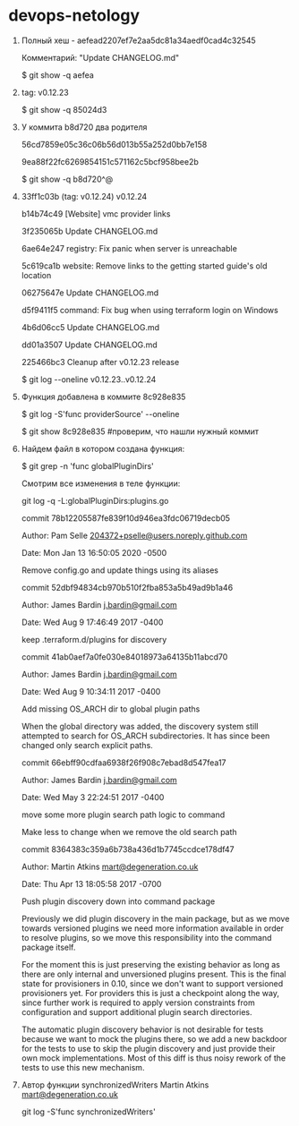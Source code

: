 # devops-netology
1. Полный хеш - aefead2207ef7e2aa5dc81a34aedf0cad4c32545

   Комментарий: "Update CHANGELOG.md"

   $ git show -q aefea

2. tag: v0.12.23

   $ git show -q 85024d3

3. У коммита b8d720 два родителя

   56cd7859e05c36c06b56d013b55a252d0bb7e158

   9ea88f22fc6269854151c571162c5bcf958bee2b

   
   $ git show -q b8d720^@

4. 33ff1c03b (tag: v0.12.24) v0.12.24

   b14b74c49 [Website] vmc provider links

   3f235065b Update CHANGELOG.md

   6ae64e247 registry: Fix panic when server is unreachable

   5c619ca1b website: Remove links to the getting started guide's old location

   06275647e Update CHANGELOG.md

   d5f9411f5 command: Fix bug when using terraform login on Windows

   4b6d06cc5 Update CHANGELOG.md

   dd01a3507 Update CHANGELOG.md

   225466bc3 Cleanup after v0.12.23 release
   
   $ git log --oneline v0.12.23..v0.12.24

5. Функция добавлена в коммите 8c928e835

   $ git log -S'func providerSource' --oneline

   $ git show 8c928e835 #проверим, что нашли нужный коммит

6. Найдем файл в котором создана функция:

   $ git grep -n 'func globalPluginDirs'
   
   Смотрим все изменения в теле функции:

   git log -q -L:globalPluginDirs:plugins.go

   commit 78b12205587fe839f10d946ea3fdc06719decb05

   Author: Pam Selle <204372+pselle@users.noreply.github.com>

   Date:   Mon Jan 13 16:50:05 2020 -0500

    Remove config.go and update things using its aliases

   
   commit 52dbf94834cb970b510f2fba853a5b49ad9b1a46

   Author: James Bardin <j.bardin@gmail.com>

   Date:   Wed Aug 9 17:46:49 2017 -0400

    keep .terraform.d/plugins for discovery


   commit 41ab0aef7a0fe030e84018973a64135b11abcd70

   Author: James Bardin <j.bardin@gmail.com>

   Date:   Wed Aug 9 10:34:11 2017 -0400

    Add missing OS_ARCH dir to global plugin paths
    
    When the global directory was added, the discovery system still
    attempted to search for OS_ARCH subdirectories. It has since been
    changed only search explicit paths.

 
   commit 66ebff90cdfaa6938f26f908c7ebad8d547fea17

   Author: James Bardin <j.bardin@gmail.com>

   Date:   Wed May 3 22:24:51 2017 -0400

    move some more plugin search path logic to command
    
    Make less to change when we remove the old search path

 
   commit 8364383c359a6b738a436d1b7745ccdce178df47

   Author: Martin Atkins <mart@degeneration.co.uk>
 
    Date:   Thu Apr 13 18:05:58 2017 -0700

    Push plugin discovery down into command package
    
    Previously we did plugin discovery in the main package, but as we move
    towards versioned plugins we need more information available in order to
    resolve plugins, so we move this responsibility into the command package
    itself.
    
    For the moment this is just preserving the existing behavior as long as
    there are only internal and unversioned plugins present. This is the
    final state for provisioners in 0.10, since we don't want to support
    versioned provisioners yet. For providers this is just a checkpoint along
    the way, since further work is required to apply version constraints from
    configuration and support additional plugin search directories.
    
    The automatic plugin discovery behavior is not desirable for tests because
    we want to mock the plugins there, so we add a new backdoor for the tests
    to use to skip the plugin discovery and just provide their own mock
    implementations. Most of this diff is thus noisy rework of the tests to
    use this new mechanism.


7. Автор функции synchronizedWriters Martin Atkins <mart@degeneration.co.uk>
   
   git log -S'func synchronizedWriters'
